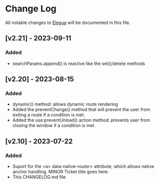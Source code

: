 <!-- markdownlint-disable MD024 -->

# Change Log

All notable changes to [Elegua](http://github.com/howesteve/elegua) will be documented in this file.

## [v2.21] - 2023-09-11

### Added

- searchParams.append() is reactive like the set()/delete methods

## [v2.20] - 2023-08-15

### Added

- dynamic() method: allows dynamic route rendering
- Added the preventChange() method that will prevent the user from exiting a route if a condition is met.
- Added the use:preventUnload() action method: prevents user from closing the window if a condition is met.

## [v2.10] - 2023-07-22

### Added

- Suport for the \<a\> data-native-router> attribute, which allows native anchor handling.
  MINOR Ticket title goes here.
- This CHANGELOG.md file
